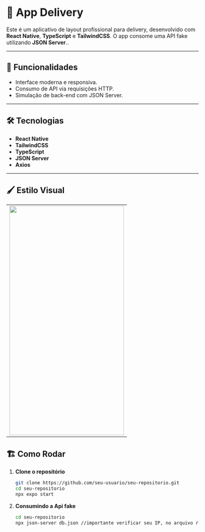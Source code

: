 # 📱 **App Delivery**

Este é um aplicativo de layout profissional para delivery, desenvolvido com **React Native**, **TypeScript** e **TailwindCSS**. O app consome uma API fake utilizando **JSON Server**..

---

## 🚀 **Funcionalidades**

- Interface moderna e responsiva.
- Consumo de API via requisições HTTP.
- Simulação de back-end com JSON Server.

---

## 🛠️ **Tecnologias**

- **React Native**
- **TailwindCSS**
- **TypeScript**
- **JSON Server**
- **Axios**

---
## 🖌️ Estilo Visual

<table align="center">
  <tr>
    <td>
      <img src="./assets/videos/video.gif" width="300" height="600" />
    </td>
  </tr>
</table>

## 🏗️ **Como Rodar**

1. **Clone o repositório**  
   ```bash
   git clone https://github.com/seu-usuario/seu-repositorio.git
   cd seu-repositorio
   npx expo start

2. **Consumindo a Api fake**  
   ```bash
   cd seu-repositorio
   npx json-server db.json //importante verificar seu IP, no arquivo restaurants
